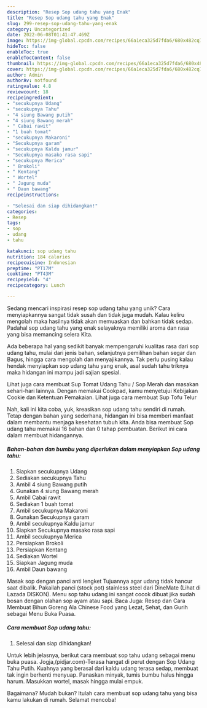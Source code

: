 ```yaml
---
description: "Resep Sop udang tahu yang Enak"
title: "Resep Sop udang tahu yang Enak"
slug: 299-resep-sop-udang-tahu-yang-enak
category: Uncategorized
date: 2022-06-08T01:41:47.469Z
image: https://img-global.cpcdn.com/recipes/66a1eca325d7fda6/680x482cq70/sop-udang-tahu-foto-resep-utama.jpg
hideToc: false
enableToc: true
enableTocContent: false
thumbnail: https://img-global.cpcdn.com/recipes/66a1eca325d7fda6/680x482cq70/sop-udang-tahu-foto-resep-utama.jpg
cover: https://img-global.cpcdn.com/recipes/66a1eca325d7fda6/680x482cq70/sop-udang-tahu-foto-resep-utama.jpg
author: Admin
authorAv: notfound
ratingvalue: 4.8
reviewcount: 18
recipeingredient:
- "secukupnya Udang"
- "secukupnya Tahu"
- "4 siung Bawang putih"
- "4 siung Bawang merah"
- " Cabai rawit"
- "1 buah tomat"
- "secukupnya Makaroni"
- "Secukupnya garam"
- "secukupnya Kaldu jamur"
- "Secukupnya masako rasa sapi"
- "secukupnya Merica"
- " Brokoli"
- " Kentang"
- " Wortel"
- " Jagung muda"
- " Daun bawang"
recipeinstructions:

- "Selesai dan siap dihidangkan!"
categories:
- Resep
tags:
- sop
- udang
- tahu

katakunci: sop udang tahu 
nutrition: 184 calories
recipecuisine: Indonesian
preptime: "PT17M"
cooktime: "PT43M"
recipeyield: "4"
recipecategory: Lunch

---
```





Sedang mencari inspirasi resep sop udang tahu yang unik? Cara menyiapkannya sangat tidak susah dan tidak juga mudah. Kalau keliru mengolah maka hasilnya tidak akan memuaskan dan bahkan tidak sedap. Padahal sop udang tahu yang enak selayaknya memiliki aroma dan rasa yang bisa memancing selera Kita.





Ada beberapa hal yang sedikit banyak mempengaruhi kualitas rasa dari sop udang tahu, mulai dari jenis bahan, selanjutnya pemilihan bahan segar dan Bagus, hingga cara mengolah dan menyajikannya. Tak perlu pusing kalau hendak menyiapkan sop udang tahu yang enak,      asal sudah tahu triknya maka hidangan ini mampu jadi sajian spesial.














Lihat juga cara membuat Sup Tomat Udang Tahu / Sop Merah dan masakan sehari-hari lainnya. Dengan memakai Cookpad, kamu menyetujui Kebijakan Cookie dan Ketentuan Pemakaian. Lihat juga cara membuat Sup Tofu Telur






Nah, kali ini kita coba, yuk, kreasikan sop udang tahu sendiri di rumah. Tetap dengan bahan yang sederhana, hidangan ini bisa memberi manfaat dalam membantu menjaga kesehatan tubuh kita. Anda bisa membuat Sop udang tahu memakai 16 bahan dan 0 tahap pembuatan. Berikut ini cara dalam membuat hidangannya.

<!--inarticleads1-->

##### Bahan-bahan dan bumbu yang diperlukan dalam menyiapkan Sop udang tahu:

1. Siapkan secukupnya Udang
1. Sediakan secukupnya Tahu
1. Ambil 4 siung Bawang putih
1. Gunakan 4 siung Bawang merah
1. Ambil  Cabai rawit
1. Sediakan 1 buah tomat
1. Ambil secukupnya Makaroni
1. Gunakan Secukupnya garam
1. Ambil secukupnya Kaldu jamur
1. Siapkan Secukupnya masako rasa sapi
1. Ambil secukupnya Merica
1. Persiapkan  Brokoli
1. Persiapkan  Kentang
1. Sediakan  Wortel
1. Siapkan  Jagung muda
1. Ambil  Daun bawang


Masak sop dengan panci anti lengket Tujuannya agar udang tidak hancur saat dibalik. Pakailah panci (stock pot) stainless steel dari DineMate (Lihat di Lazada DISKON). Menu sop tahu udang ini sangat cocok dibuat jika sudah bosan dengan olahan sop ayam atau sapi. Baca Juga: Resep dan Cara Membuat Bihun Goreng Ala Chinese Food yang Lezat, Sehat, dan Gurih sebagai Menu Buka Puasa. 

<!--inarticleads2-->

##### Cara membuat Sop udang tahu:


1. Selesai dan siap dihidangkan!

Untuk lebih jelasnya, berikut cara membuat sop tahu udang sebagai menu buka puasa. Jogja,(pidjar.com)-Terasa hangat di perut dengan Sop Udang Tahu Putih. Kuahnya yang berasal dari kaldu udang terasa sedap, membuat tak ingin berhenti menyuap. Panaskan minyak, tumis bumbu halus hingga harum. Masukkan wortel, masak hingga mulai empuk. 

Bagaimana? Mudah bukan? Itulah cara membuat sop udang tahu yang bisa kamu lakukan di rumah. Selamat mencoba!
